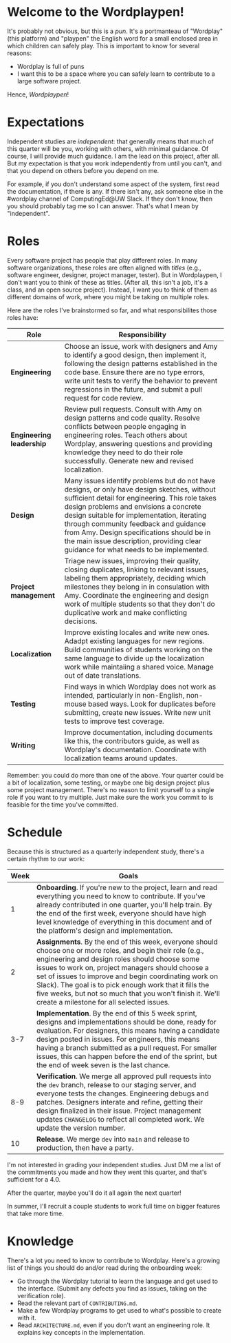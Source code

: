 # Welcome to the Wordplaypen!

It's probably not obvious, but this is a _pun_. It's a portmanteau of "Wordplay" (this platform) and "playpen" the English word for a small enclosed area in which children can safely play. This is important to know for several reasons:

-   Wordplay is full of puns
-   I want this to be a space where you can safely learn to contribute to a large software project.

Hence, _Wordplaypen_!

# Expectations

Independent studies are _independent_: that generally means that much of this quarter will be you, working with others, with minimal guidance. Of course, I will provide much guidance. I am the lead on this project, after all. But my expectation is that you work independently from until you can't, and that you depend on others before you depend on me.

For example, if you don't understand some aspect of the system, first read the documentation, if there is any. If there isn't any, ask someone else in the #wordplay channel of ComputingEd@UW Slack. If they don't know, then you should probably tag me so I can answer. That's what I mean by "independent".

# Roles

Every software project has people that play different roles. In many software organizations, these roles are often aligned with _titles_ (e.g., software engineer, designer, project manager, tester). But in Wordplaypen, I don't want you to think of these as titles. (After all, this isn't a job, it's a class, and an open source project). Instead, I want you to think of them as different domains of work, where you might be taking on multiple roles.

Here are the roles I've brainstormed so far, and what responsibilites those roles have:

| Role                       | Responsibility                                                                                                                                                                                                                                                                                                                                                                                                     |
| -------------------------- | ------------------------------------------------------------------------------------------------------------------------------------------------------------------------------------------------------------------------------------------------------------------------------------------------------------------------------------------------------------------------------------------------------------------ |
| **Engineering**            | Choose an issue, work with designers and Amy to identify a good design, then implement it, following the design patterns established in the code base. Ensure there are no type errors, write unit tests to verify the behavior to prevent regressions in the future, and submit a pull request for code review.                                                                                                   |
| **Engineering leadership** | Review pull requests. Consult with Amy on design patterns and code quality. Resolve conflicts between people engaging in engineering roles. Teach others about Wordplay, answering questions and providing knowledge they need to do their role successfully. Generate new and revised localization.                                                                                                               |
| **Design**                 | Many issues identify problems but do not have designs, or only have design sketches, without sufficient detail for engineering. This role takes design problems and envisions a concrete design suitable for implementation, iterating through community feedback and guidance from Amy. Design specifications should be in the main issue description, providing clear guidance for what needs to be implemented. |
| **Project management**     | Triage new issues, improving their quality, closing duplicates, linking to relevant issues, labeling them appropriately, deciding which milestones they belong in in consulation with Amy. Coordinate the engineering and design work of multiple students so that they don't do duplicative work and make conflicting decisions.                                                                                  |
| **Localization**           | Improve existing locales and write new ones. Adadpt existing languages for new regions. Build communities of students working on the same language to divide up the localization work while maintaiing a shared voice. Manage out of date translations.                                                                                                                                                            |
| **Testing**                | Find ways in which Wordplay does not work as intended, particularly in non-English, non-mouse based ways. Look for duplicates before submitting, create new issues. Write new unit tests to improve test coverage.                                                                                                                                                                                                 |
| **Writing**                | Improve documentation, including documents like this, the contributors guide, as well as Wordplay's documentation. Coordinate with localization teams around updates.                                                                                                                                                                                                                                              |

Remember: you could do more than one of the above. Your quarter could be a bit of localization, some testing, or maybe one big design project plus some project management. There's no reason to limit yourself to a single role if you want to try multiple. Just make sure the work you commit to is feasible for the time you've committed.

# Schedule

Because this is structured as a quarterly independent study, there's a certain rhythm to our work:

| Week | Goals                                                                                                                                                                                                                                                                                                                                                                                                                                         |
| ---- | --------------------------------------------------------------------------------------------------------------------------------------------------------------------------------------------------------------------------------------------------------------------------------------------------------------------------------------------------------------------------------------------------------------------------------------------- |
| 1    | **Onboarding**. If you're new to the project, learn and read everything you need to know to contribute. If you've already contributed in one quarter, you'll help train. By the end of the first week, everyone should have high level knowledge of everything in this document and of the platform's design and implementation.                                                                                                              |
| 2    | **Assignments**. By the end of this week, everyone should choose one or more roles, and begin their role (e.g., engineering and design roles should choose some issues to work on, project managers should choose a set of issues to improve and begin coordinating work on Slack). The goal is to pick enough work that it fills the five weeks, but not so much that you won't finish it. We'll create a milestone for all selected issues. |
| 3-7  | **Implementation**. By the end of this 5 week sprint, designs and implementations should be done, ready for evaluation. For designers, this means having a candidate design posted in issues. For engineers, this means having a branch submitted as a pull request. For smaller issues, this can happen before the end of the sprint, but the end of week seven is the last chance.                                                          |
| 8-9  | **Verification**. We merge all approved pull requests into the `dev` branch, release to our staging server, and everyone tests the changes. Engineering debugs and patches. Designers interate and refine, getting their design finalized in their issue. Project management updates `CHANGELOG` to reflect all completed work. We update the version number.                                                                                 |
| 10   | **Release**. We merge `dev` into `main` and release to production, then have a party.                                                                                                                                                                                                                                                                                                                                                         |

I'm not interested in grading your independent studies. Just DM me a list of the commitments you made and how they went this quarter, and that's sufficient for a 4.0.

After the quarter, maybe you'll do it all again the next quarter!

In summer, I'll recruit a couple students to work full time on bigger features that take more time.

# Knowledge

There's a lot you need to know to contribute to Wordplay. Here's a growing list of things you should do and/or read during the onboarding week:

-   Go through the Wordplay tutorial to learn the language and get used to the interface. (Submit any defects you find as issues, taking on the verification role).
-   Read the relevant part of `CONTRIBUTING.md`.
-   Make a few Wordplay programs to get used to what's possible to create with it.
-   Read `ARCHITECTURE.md`, even if you don't want an engineering role. It explains key concepts in the implementation.
